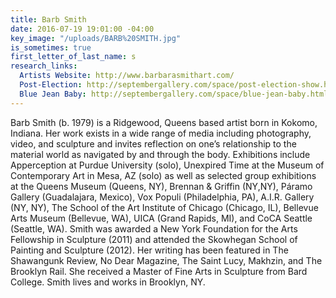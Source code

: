 ```yaml
---
title: Barb Smith
date: 2016-07-19 19:01:00 -04:00
key_image: "/uploads/BARB%20SMITH.jpg"
is_sometimes: true
first_letter_of_last_name: s
research_links:
  Artists Website: http://www.barbarasmithart.com/
  Post-Election: http://septembergallery.com/space/post-election-show.html
  Blue Jean Baby: http://septembergallery.com/space/blue-jean-baby.html
---
```


Barb Smith (b. 1979) is a Ridgewood, Queens based artist born in Kokomo, Indiana. Her work exists in a wide range of media including photography, video, and sculpture and invites reflection on one’s relationship to the material world as navigated by and through the body. Exhibitions include Apperception at Purdue University (solo), Unexpired Time at the Museum of Contemporary Art in Mesa, AZ (solo) as well as selected group exhibitions at the Queens Museum (Queens, NY), Brennan & Griffin (NY,NY), Páramo Gallery (Guadalajara, Mexico), Vox Populi (Philadelphia, PA), A.I.R. Gallery (NY, NY), The School of the Art Institute of Chicago (Chicago, IL), Bellevue Arts Museum (Bellevue, WA), UICA (Grand Rapids, MI), and CoCA Seattle (Seattle, WA). Smith was awarded a New York Foundation for the Arts Fellowship in Sculpture (2011) and attended the Skowhegan School of Painting and Sculpture (2012). Her writing has been featured in The Shawangunk Review, No Dear Magazine, The Saint Lucy, Makhzin, and The Brooklyn Rail. She received a Master of Fine Arts in Sculpture from Bard College. Smith lives and works in Brooklyn, NY.